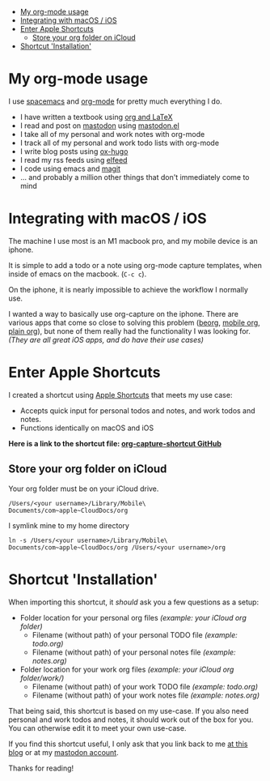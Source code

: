 - [My org-mode usage](#sec-1)
- [Integrating with macOS / iOS](#sec-2)
- [Enter Apple Shortcuts](#sec-3)
  - [Store your org folder on iCloud](#sec-3-1)
- [Shortcut 'Installation'](#sec-4)


# My org-mode usage<a id="sec-1"></a>

I use [spacemacs](https://www.spacemacs.org) and [org-mode](https://orgmode.org) for pretty much everything I do.

-   I have written a textbook using [org and LaTeX](https://orgmode.org/manual/LaTeX-Export.html)
-   I read and post on [mastodon](https://emacs.ch/@grim) using [mastodon.el](https://github.com/mooseyboots/mastodon.el)
-   I take all of my personal and work notes with org-mode
-   I track all of my personal and work todo lists with org-mode
-   I write blog posts using [ox-hugo](https://ox-hugo.scripter.co)
-   I read my rss feeds using [elfeed](https://github.com/skeeto/elfeed)
-   I code using emacs and [magit](https://github.com/magit/magit)
-   &#x2026; and probably a million other things that don't immediately come to mind

# Integrating with macOS / iOS<a id="sec-2"></a>

The machine I use most is an M1 macbook pro, and my mobile device is an iphone.

It is simple to add a todo or a note using org-mode capture templates, when inside of emacs on the macbook. (`C-c c`).

On the iphone, it is nearly impossible to achieve the workflow I normally use.

I wanted a way to basically use org-capture on the iphone. There are various apps that come so close to solving this problem ([beorg](https://beorg.app), [mobile org](https://mobileorg.github.io), [plain org](https://plainorg.com)), but none of them really had the functionality I was looking for. *(They are all great iOS apps, and do have their use cases)*

# Enter Apple Shortcuts<a id="sec-3"></a>

I created a shortcut using [Apple Shortcuts](https://support.apple.com/guide/shortcuts/welcome/ios) that meets my use case:

-   Accepts quick input for personal todos and notes, and work todos and notes.
-   Functions identically on macOS and iOS

**Here is a link to the shortcut file: [org-capture-shortcut GitHub](https://github.com/samhaingrim/org-capture-shortcut)**

## Store your org folder on iCloud<a id="sec-3-1"></a>

Your org folder must be on your iCloud drive.

`/Users/<your username>/Library/Mobile\ Documents/com~apple~CloudDocs/org`

I symlink mine to my home directory

`ln -s /Users/<your username>/Library/Mobile\ Documents/com~apple~CloudDocs/org /Users/<your username>/org`

# Shortcut 'Installation'<a id="sec-4"></a>

When importing this shortcut, it *should* ask you a few questions as a setup:
- Folder location for your personal org files *(example: your iCloud org folder)*
  - Filename (without path) of your personal TODO file *(example: todo.org)*
  - Filename (without path) of your personal notes file *(example: notes.org)*
- Folder location for your work org files *(example: your iCloud org folder/work/)*
  - Filename (without path) of your work TODO file *(example: todo.org)*
  - Filename (without path) of your work notes file *(example: notes.org)*

That being said, this shortcut is based on my use-case. If you also need personal and work todos and notes, it should work out of the box for you. You can otherwise edit it to meet your own use-case.

If you find this shortcut useful, I only ask that you link back to me [at this blog](https://blog.samhain.io) or at my [mastodon account](https://emacs.ch/@grim).

Thanks for reading!
